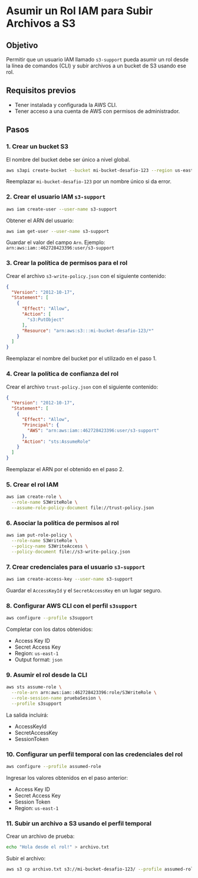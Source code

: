 # Asumir un Rol IAM para Subir Archivos a S3

## Objetivo

Permitir que un usuario IAM llamado `s3-support` pueda asumir un rol desde la línea de comandos (CLI) y subir archivos a un bucket de S3 usando ese rol.

## Requisitos previos

- Tener instalada y configurada la AWS CLI.
- Tener acceso a una cuenta de AWS con permisos de administrador.

## Pasos

### 1. Crear un bucket S3

El nombre del bucket debe ser único a nivel global.

```bash
aws s3api create-bucket --bucket mi-bucket-desafio-123 --region us-east-1
```

Reemplazar `mi-bucket-desafio-123` por un nombre único si da error.

### 2. Crear el usuario IAM `s3-support`

```bash
aws iam create-user --user-name s3-support
```

Obtener el ARN del usuario:

```bash
aws iam get-user --user-name s3-support
```

Guardar el valor del campo `Arn`. Ejemplo:  
`arn:aws:iam::462728423396:user/s3-support`

### 3. Crear la política de permisos para el rol

Crear el archivo `s3-write-policy.json` con el siguiente contenido:

```json
{
  "Version": "2012-10-17",
  "Statement": [
    {
      "Effect": "Allow",
      "Action": [
        "s3:PutObject"
      ],
      "Resource": "arn:aws:s3:::mi-bucket-desafio-123/*"
    }
  ]
}
```

Reemplazar el nombre del bucket por el utilizado en el paso 1.

### 4. Crear la política de confianza del rol

Crear el archivo `trust-policy.json` con el siguiente contenido:

```json
{
  "Version": "2012-10-17",
  "Statement": [
    {
      "Effect": "Allow",
      "Principal": {
        "AWS": "arn:aws:iam::462728423396:user/s3-support"
      },
      "Action": "sts:AssumeRole"
    }
  ]
}
```

Reemplazar el ARN por el obtenido en el paso 2.

### 5. Crear el rol IAM

```bash
aws iam create-role \
  --role-name S3WriteRole \
  --assume-role-policy-document file://trust-policy.json
```

### 6. Asociar la política de permisos al rol

```bash
aws iam put-role-policy \
  --role-name S3WriteRole \
  --policy-name S3WriteAccess \
  --policy-document file://s3-write-policy.json
```

### 7. Crear credenciales para el usuario `s3-support`

```bash
aws iam create-access-key --user-name s3-support
```

Guardar el `AccessKeyId` y el `SecretAccessKey` en un lugar seguro.

### 8. Configurar AWS CLI con el perfil `s3support`

```bash
aws configure --profile s3support
```

Completar con los datos obtenidos:

- Access Key ID
- Secret Access Key
- Region: `us-east-1`
- Output format: `json`

### 9. Asumir el rol desde la CLI

```bash
aws sts assume-role \
  --role-arn arn:aws:iam::462728423396:role/S3WriteRole \
  --role-session-name pruebaSesion \
  --profile s3support
```

La salida incluirá:

- AccessKeyId
- SecretAccessKey
- SessionToken

### 10. Configurar un perfil temporal con las credenciales del rol

```bash
aws configure --profile assumed-role
```

Ingresar los valores obtenidos en el paso anterior:

- Access Key ID
- Secret Access Key
- Session Token
- Region: `us-east-1`

### 11. Subir un archivo a S3 usando el perfil temporal

Crear un archivo de prueba:

```bash
echo "Hola desde el rol!" > archivo.txt
```

Subir el archivo:

```bash
aws s3 cp archivo.txt s3://mi-bucket-desafio-123/ --profile assumed-role
```
